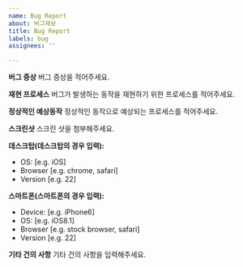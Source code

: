 ```yaml
---
name: Bug Report
about: 버그제보
title: Bug Report
labels: bug
assignees: ''

---
```


**버그 증상**
버그 증상을 적어주세요.

**재현 프로세스**
버그가 발생하는 동작을 재현하기 위한 프로세스를 적어주세요.

**정상적인 예상동작**
정상적인 동작으로 예상되는 프로세스를 적어주세요.

**스크린샷**
스크린 샷을 첨부해주세요.

**데스크탑(데스크탑의 경우 입력):**
 - OS: [e.g. iOS]
 - Browser [e.g. chrome, safari]
 - Version [e.g. 22]

**스마트폰(스마트폰의 경우 입력):**
 - Device: [e.g. iPhone6]
 - OS: [e.g. iOS8.1]
 - Browser [e.g. stock browser, safari]
 - Version [e.g. 22]

**기타 건의 사항**
기타 건의 사항을 입력해주세요.
